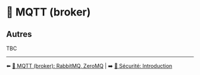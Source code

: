 # 📡 MQTT (broker)

## Autres

TBC

---

⬅️ [📡 MQTT (broker): RabbitMQ, ZeroMQ](./rabbitmq.md) |
➡️ [🔐 Sécurité: Introduction](../8-securite/introduction.md)
